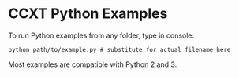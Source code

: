 # CCXT Python Examples

To run Python examples from any folder, type in console:

```shell
python path/to/example.py # substitute for actual filename here
```

Most examples are compatible with Python 2 and 3.
